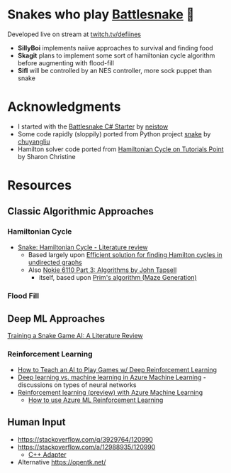 # Snakes who play [Battlesnake](https://play.battlesnake.com/) 🐍

Developed live on stream at [twitch.tv/defiines](https://twitch.tv/defiines)

- **SillyBoi** implements naiive approaches to survival and finding food
- **Skagit** plans to implement some sort of hamiltonian cycle algorithm before augmenting with flood-fill
- **Sifl** will be controlled by an NES controller, more sock puppet than snake

# Acknowledgments

- I started with the [Battlesnake C# Starter](https://github.com/neistow/battlesnake-starter-csharp) by [neistow](https://github.com/neistow)
- Some code rapidly (sloppily) ported from Python project [snake](https://github.com/chuyangliu/snake) by [chuyangliu](https://github.com/chuyangliu)
- Hamilton solver code ported from [Hamiltonian Cycle on Tutorials Point](https://www.tutorialspoint.com/Hamiltonian-Cycle) by Sharon Christine

# Resources
## Classic Algorithmic Approaches
### Hamiltonian Cycle
- [Snake: Hamiltonian Cycle - Literature review](https://kychin.netlify.app/snake-blog/hamiltonian-cycle/)
    - Based largely upon [Efficient solution for finding Hamilton cycles in undirected graphs](https://springerplus.springeropen.com/articles/10.1186/s40064-016-2746-8)
    - Also [Nokie 6110 Part 3: Algorithms by John Tapsell](https://johnflux.com/2015/05/02/nokia-6110-part-3-algorithms/)
        - itself, based upon [Prim's algorithm (Maze Generation)](https://en.wikipedia.org/wiki/Maze_generation_algorithm#Randomized_Prim's_algorithm)

### Flood Fill

## Deep ML Approaches
[Training a Snake Game AI: A Literature Review](https://towardsdatascience.com/training-a-snake-game-ai-a-literature-review-1cdddcd1862f)
### Reinforcement Learning
- [How to Teach an AI to Play Games w/ Deep Reinforcement Learning](https://towardsdatascience.com/how-to-teach-an-ai-to-play-games-deep-reinforcement-learning-28f9b920440a)
- [Deep learning vs. machine learning in Azure Machine Learning](https://docs.microsoft.com/en-us/azure/machine-learning/concept-deep-learning-vs-machine-learning) - discussions on types of neural networks
- [Reinforcement learning (preview) with Azure Machine Learning](https://docs.microsoft.com/en-us/azure/machine-learning/how-to-use-reinforcement-learning)
    - [How to use Azure ML Reinforcement Learning](https://github.com/Azure/MachineLearningNotebooks/blob/master/how-to-use-azureml/reinforcement-learning/README.md)


## Human Input

- https://stackoverflow.com/q/3929764/120990
- https://stackoverflow.com/a/12988935/120990
  - [C++ Adapter](https://pastebin.com/AiecKJjZ)
- Alternative https://opentk.net/